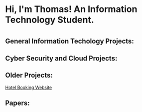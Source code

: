 <h1>Hi, I'm Thomas! An Information Technology Student.<h1>
<h2>General Information Techology Projects:</h2>



<h2>Cyber Security and Cloud Projects:</h2>

<h2>Older Projects:</h2>
<p><a href="https://github.com/Trixtrax/HotelBookingWebsite">Hotel Booking Website</a></p>

<h2>Papers:</h2>




